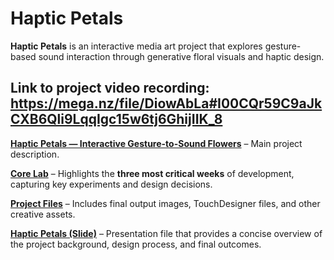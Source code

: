 # Haptic Petals

**Haptic Petals** is an interactive media art project that explores gesture-based sound interaction through generative floral visuals and haptic design.

## Link to project video recording: https://mega.nz/file/DiowAbLa#I00CQr59C9aJkCXB6Qli9LqqIgc15w6tj6GhijIIK_8

**[Haptic Petals — Interactive Gesture-to-Sound Flowers](https://github.com/Mingzhao-Du/HapticPetals-Interactive-Art/blob/main/Haptic%20Petals%20%E2%80%94%20Interactive%20Gesture-to-Sound%20Flowers.md)** – Main project description.

**[Core Lab](https://github.com/Mingzhao-Du/HapticPetals-Interactive-Art/tree/main/Core%20Lab)** – Highlights the **three most critical weeks** of development, capturing key experiments and design decisions.

**[Project Files](https://github.com/Mingzhao-Du/HapticPetals-Interactive-Art/tree/main/Project%20Files)** – Includes final output images, TouchDesigner files, and other creative assets.

**[Haptic Petals (Slide)](https://github.com/Mingzhao-Du/HapticPetals-Interactive-Art/blob/main/Haptic%20Petals%20(Slide).pdf)** –   Presentation file that provides a concise overview of the project background, design process, and final outcomes.
